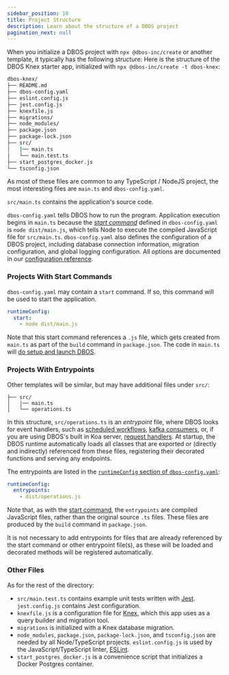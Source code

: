 ```yaml
---
sidebar_position: 10
title: Project Structure
description: Learn about the structure of a DBOS project
pagination_next: null
---
```


When you initialize a DBOS project with `npx @dbos-inc/create` or another template, it typically has the following structure:
Here is the structure of the DBOS Knex starter app, initialized with `npx @dbos-inc/create -t dbos-knex`:

```bash
dbos-knex/
├── README.md
├── dbos-config.yaml
├── eslint.config.js
├── jest.config.js
├── knexfile.js
├── migrations/
├── node_modules/
├── package.json
├── package-lock.json
├── src/
│   |── main.ts
│   └── main.test.ts
├── start_postgres_docker.js
└── tsconfig.json
```

As most of these files are common to any TypeScript / NodeJS project, the most interesting files are `main.ts` and `dbos-config.yaml`.

`src/main.ts` contains the application's source code.

`dbos-config.yaml` tells DBOS how to run the program.  Application execution begins in `main.ts` because the [_start command_](#projects-with-start-commands) defined in `dbos-config.yaml` is `node dist/main.js`, which tells Node to execute the compiled JavaScript file for `src/main.ts`.
`dbos-config.yaml` also defines the configuration of a DBOS project, including database connection information, migration configuration, and global logging configuration.
All options are documented in our [configuration reference](../../reference/configuration).


### Projects With Start Commands
`dbos-config.yaml` may contain a `start` command.  If so, this command will be used to start the application.
```yaml
runtimeConfig:
  start:
    - node dist/main.js
```

Note that this start command references a `.js` file, which gets created from `main.ts` as part of the `build` command in `package.json`.  The code in `main.ts` will [do setup and launch DBOS](../../reference/transactapi/dbos-class.md#application-lifecycle).


### Projects With Entrypoints
Other templates will be similar, but may have additional files under `src/`:
```
├── src/
│   |── main.ts
│   └── operations.ts
```

In this structure, `src/operations.ts` is an _entrypoint_ file, where DBOS looks for event handlers, such as [scheduled workflows](../scheduled-workflows), [kafka consumers](../requestsandevents/kafka-integration), or, if you are using DBOS's built in Koa server, [request handlers](../requestsandevents/http-serving-tutorial).
At startup, the DBOS runtime automatically loads all classes that are exported or (directly and indirectly) referenced from these files, registering their decorated functions and serving any endpoints.

The entrypoints are listed in the [`runtimeConfig` section of `dbos-config.yaml`](../../reference/configuration#runtime):

```yaml
runtimeConfig:
  entrypoints:
    - dist/operations.js
```

Note that, as with the [start command](#projects-with-start-commands), the `entrypoints` are compiled JavaScript files, rather than the original source `.ts` files.  These files are produced by the `build` command in `package.json`.

It is not necessary to add entrypoints for files that are already referenced by the start command or other entrypoint file(s), as these will be loaded and decorated methods will be registered automatically.

### Other Files
As for the rest of the directory:

- `src/main.test.ts` contains example unit tests written with [Jest](https://jestjs.io/). `jest.config.js` contains Jest configuration.
- `knexfile.js` is a configuration file for [Knex](https://knexjs.org), which this app uses as a query builder and migration tool.
- `migrations` is initialized with a Knex database migration.
- `node_modules`, `package.json`, `package-lock.json`, and `tsconfig.json` are needed by all Node/TypeScript projects. `eslint.config.js` is used by the JavaScript/TypeScript linter, [ESLint](https://eslint.org/).
- `start_postgres_docker.js` is a convenience script that initializes a Docker Postgres container.
